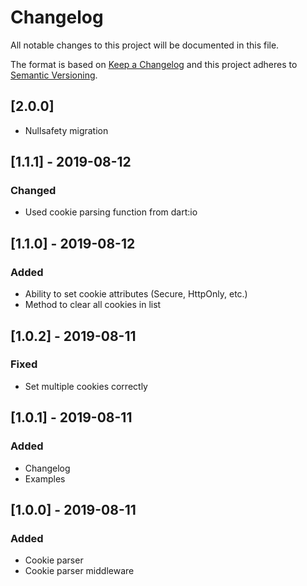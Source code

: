 # Changelog
All notable changes to this project will be documented in this file.

The format is based on [Keep a Changelog](http://keepachangelog.com/en/1.0.0/)
and this project adheres to [Semantic Versioning](http://semver.org/spec/v2.0.0.html).

## [2.0.0]
- Nullsafety migration

## [1.1.1] - 2019-08-12
### Changed
- Used cookie parsing function from dart:io

## [1.1.0] - 2019-08-12
### Added
- Ability to set cookie attributes (Secure, HttpOnly, etc.)
- Method to clear all cookies in list

## [1.0.2] - 2019-08-11
### Fixed
- Set multiple cookies correctly

## [1.0.1] - 2019-08-11
### Added
- Changelog
- Examples

## [1.0.0] - 2019-08-11
### Added
- Cookie parser
- Cookie parser middleware
